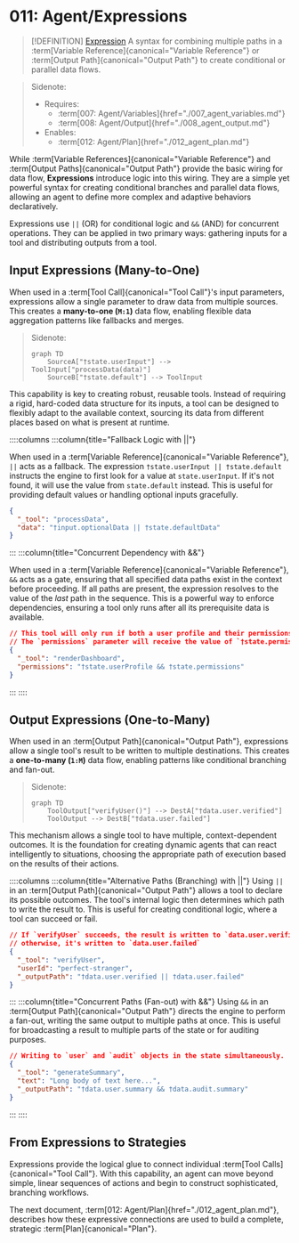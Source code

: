 # 011: Agent/Expressions

> [!DEFINITION] [Expression](./000_glossary.md)
> A syntax for combining multiple paths in a :term[Variable Reference]{canonical="Variable Reference"} or :term[Output Path]{canonical="Output Path"} to create conditional or parallel data flows.

> Sidenote:
>
> - Requires:
>   - :term[007: Agent/Variables]{href="./007_agent_variables.md"}
>   - :term[008: Agent/Output]{href="./008_agent_output.md"}
> - Enables:
>   - :term[012: Agent/Plan]{href="./012_agent_plan.md"}

While :term[Variable References]{canonical="Variable Reference"} and :term[Output Paths]{canonical="Output Path"} provide the basic wiring for data flow, **Expressions** introduce logic into this wiring. They are a simple yet powerful syntax for creating conditional branches and parallel data flows, allowing an agent to define more complex and adaptive behaviors declaratively.

Expressions use `||` (OR) for conditional logic and `&&` (AND) for concurrent operations. They can be applied in two primary ways: gathering inputs for a tool and distributing outputs from a tool.

## Input Expressions (Many-to-One)

When used in a :term[Tool Call]{canonical="Tool Call"}'s input parameters, expressions allow a single parameter to draw data from multiple sources. This creates a **many-to-one (`M:1`)** data flow, enabling flexible data aggregation patterns like fallbacks and merges.

> Sidenote:
>
> ```mermaid
> graph TD
>     SourceA["†state.userInput"] --> ToolInput["processData(data)"]
>     SourceB["†state.default"] --> ToolInput
> ```

This capability is key to creating robust, reusable tools. Instead of requiring a rigid, hard-coded data structure for its inputs, a tool can be designed to flexibly adapt to the available context, sourcing its data from different places based on what is present at runtime.

::::columns
:::column{title="Fallback Logic with ||"}

When used in a :term[Variable Reference]{canonical="Variable Reference"}, `||` acts as a fallback. The expression `†state.userInput || †state.default` instructs the engine to first look for a value at `state.userInput`. If it's not found, it will use the value from `state.default` instead. This is useful for providing default values or handling optional inputs gracefully.

```json
{
  "_tool": "processData",
  "data": "†input.optionalData || †state.defaultData"
}
```

:::
:::column{title="Concurrent Dependency with &&"}

When used in a :term[Variable Reference]{canonical="Variable Reference"}, `&&` acts as a gate, ensuring that all specified data paths exist in the context before proceeding. If all paths are present, the expression resolves to the value of the _last_ path in the sequence. This is a powerful way to enforce dependencies, ensuring a tool only runs after all its prerequisite data is available.

```json
// This tool will only run if both a user profile and their permissions are loaded.
// The `permissions` parameter will receive the value of `†state.permissions`.
{
  "_tool": "renderDashboard",
  "permissions": "†state.userProfile && †state.permissions"
}
```

:::
::::

## Output Expressions (One-to-Many)

When used in an :term[Output Path]{canonical="Output Path"}, expressions allow a single tool's result to be written to multiple destinations. This creates a **one-to-many (`1:M`)** data flow, enabling patterns like conditional branching and fan-out.

> Sidenote:
>
> ```mermaid
> graph TD
>     ToolOutput["verifyUser()"] --> DestA["†data.user.verified"]
>     ToolOutput --> DestB["†data.user.failed"]
> ```

This mechanism allows a single tool to have multiple, context-dependent outcomes. It is the foundation for creating dynamic agents that can react intelligently to situations, choosing the appropriate path of execution based on the results of their actions.

::::columns
:::column{title="Alternative Paths (Branching) with ||"}
Using `||` in an :term[Output Path]{canonical="Output Path"} allows a tool to declare its possible outcomes. The tool's internal logic then determines which path to write the result to. This is useful for creating conditional logic, where a tool can succeed or fail.

```json
// If `verifyUser` succeeds, the result is written to `data.user.verified`;
// otherwise, it's written to `data.user.failed`
{
  "_tool": "verifyUser",
  "userId": "perfect-stranger",
  "_outputPath": "†data.user.verified || †data.user.failed"
}
```

:::
:::column{title="Concurrent Paths (Fan-out) with &&"}
Using `&&` in an :term[Output Path]{canonical="Output Path"} directs the engine to perform a fan-out, writing the same output to multiple paths at once. This is useful for broadcasting a result to multiple parts of the state or for auditing purposes.

```json
// Writing to `user` and `audit` objects in the state simultaneously.
{
  "_tool": "generateSummary",
  "text": "Long body of text here...",
  "_outputPath": "†data.user.summary && †data.audit.summary"
}
```

:::
::::

## From Expressions to Strategies

Expressions provide the logical glue to connect individual :term[Tool Calls]{canonical="Tool Call"}. With this capability, an agent can move beyond simple, linear sequences of actions and begin to construct sophisticated, branching workflows.

The next document, :term[012: Agent/Plan]{href="./012_agent_plan.md"}, describes how these expressive connections are used to build a complete, strategic :term[Plan]{canonical="Plan"}.
